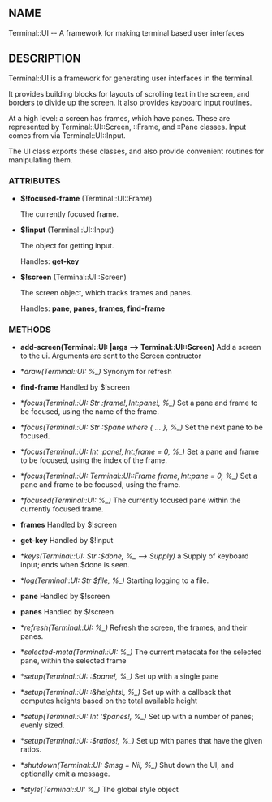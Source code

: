 ## NAME

Terminal::UI -- A framework for making terminal based user interfaces

## DESCRIPTION

Terminal::UI is a framework for generating user interfaces in the terminal.

It provides building blocks for layouts of scrolling text in the screen, and borders to divide up the screen. It also provides keyboard input routines.

At a high level: a screen has frames, which have panes. These are represented by Terminal::UI::Screen, ::Frame, and ::Pane classes. Input comes from via Terminal::UI::Input.

The UI class exports these classes, and also provide convenient routines for manipulating them.

### ATTRIBUTES

* **$!focused-frame** (Terminal::UI::Frame)

  The currently focused frame.

* **$!input** (Terminal::UI::Input)

  The object for getting input.

  Handles: **get-key**

* **$!screen** (Terminal::UI::Screen)

  The screen object, which tracks frames and panes.

  Handles: **pane**, **panes**, **frames**, **find-frame**


### METHODS

* **add-screen(Terminal::UI: |args --> Terminal::UI::Screen)**
  Add a screen to the ui. Arguments are sent to the Screen contructor

* **draw(Terminal::UI: *%_)**
  Synonym for refresh

* **find-frame**
  Handled by $!screen

* **focus(Terminal::UI: Str :$frame!, Int :$pane!, *%_)**
  Set a pane and frame to be focused, using the name of the frame.

* **focus(Terminal::UI: Str :$pane where { ... }, *%_)**
  Set the next pane to be focused.

* **focus(Terminal::UI: Int :$pane!, Int :$frame = 0, *%_)**
  Set a pane and frame to be focused, using the index of the frame.

* **focus(Terminal::UI: Terminal::UI::Frame $frame, Int :$pane = 0, *%_)**
  Set a pane and frame to be focused, using the frame.

* **focused(Terminal::UI: *%_)**
  The currently focused pane within the currently focused frame.

* **frames**
  Handled by $!screen

* **get-key**
  Handled by $!input

* **keys(Terminal::UI: Str :$done, *%_ --> Supply)**
  a Supply of keyboard input; ends when $done is seen.

* **log(Terminal::UI: Str $file, *%_)**
  Starting logging to a file.

* **pane**
  Handled by $!screen

* **panes**
  Handled by $!screen

* **refresh(Terminal::UI: *%_)**
  Refresh the screen, the frames, and their panes.

* **selected-meta(Terminal::UI: *%_)**
  The current metadata for the selected pane, within the selected frame

* **setup(Terminal::UI: :$pane!, *%_)**
  Set up with a single pane

* **setup(Terminal::UI: :&heights!, *%_)**
  Set up with a callback that computes heights based on the total available height

* **setup(Terminal::UI: Int :$panes!, *%_)**
  Set up with a number of panes; evenly sized.

* **setup(Terminal::UI: :$ratios!, *%_)**
  Set up with panes that have the given ratios.

* **shutdown(Terminal::UI: $msg = Nil, *%_)**
  Shut down the UI, and optionally emit a message.

* **style(Terminal::UI: *%_)**
  The global style object
